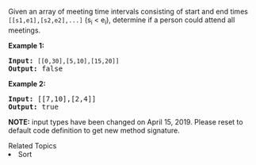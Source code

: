<p>Given an array of meeting time intervals consisting of start and end times <code>[[s1,e1],[s2,e2],...]</code> (s<sub>i</sub> &lt; e<sub>i</sub>), determine if a person could attend all meetings.</p>

<p><b>Example 1:</b></p>

<pre>
<b>Input:</b> <code>[[0,30],[5,10],[15,20]]</code>
<b>Output:</b> false
</pre>

<p><b>Example 2:</b></p>

<pre>
<b>Input:</b> [[7,10],[2,4]]
<b>Output:</b> true
</pre>

<p><strong>NOTE:</strong>&nbsp;input types have been changed on April 15, 2019. Please reset to default code definition to get new method signature.</p>
<div><div>Related Topics</div><div><li>Sort</li></div></div>